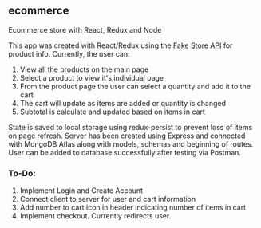 ## ecommerce
Ecommerce store with React, Redux and Node

This app was created with React/Redux using the [Fake Store API](https://fakestoreapi.com/) for product info. 
Currently, the user can: 
1. View all the products on the main page
2. Select a product to view it's individual page
3. From the product page the user can select a quantity and add it to the cart
4. The cart will update as items are added or quantity is changed
5. Subtotal is calculate and updated based on items in cart

State is saved to local storage using redux-persist to prevent loss of items on page refresh. Server has been created using Express 
and connected with MongoDB Atlas along with models, schemas and beginning of routes. User can be added to database successfully after testing via Postman.

### To-Do:
1. Implement Login and Create Account
2. Connect client to server for user and cart information
3. Add number to cart icon in header indicating number of items in cart
4. Implement checkout. Currently redirects user.
